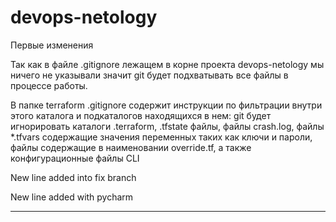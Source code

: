 # devops-netology

Первые изменения

Так как в файле .gitignore лежащем в корне проекта devops-netology мы ничего не указывали значит git будет подхватывать все файлы в процессе работы.

В папке terraform .gitignore содержит инструкции по фильтрации внутри этого каталога и подкаталогов находящихся в нем: 
git будет игнорировать каталоги .terraform, .tfstate файлы, файлы crash.log, файлы *.tfvars содержащие значения переменных таких как ключи и пароли, файлы содержащие в наименовании override.tf, а также конфигурационные файлы CLI

New line added into fix branch

New line added with pycharm

----